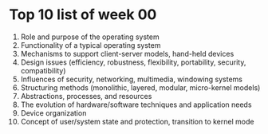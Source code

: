 # Top 10 list of week 00

1. Role and purpose of the operating system
2. Functionality of a typical operating system
3. Mechanisms to support client-server models, hand-held devices
4. Design issues (efficiency, robustness, flexibility, portability, security, compatibility)
5. Influences of security, networking, multimedia, windowing systems
6. Structuring methods (monolithic, layered, modular, micro-kernel models)
7. Abstractions, processes, and resources
8. The evolution of hardware/software techniques and application needs
9. Device organization
10. Concept of user/system state and protection, transition to kernel mode